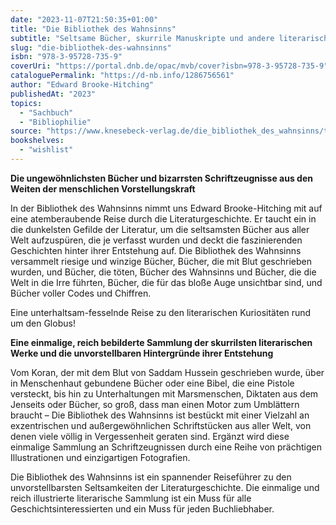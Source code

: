 ```yaml
---
date: "2023-11-07T21:50:35+01:00"
title: "Die Bibliothek des Wahnsinns"
subtitle: "Seltsame Bücher, skurrile Manuskripte und andere literarische Kuriositäten"
slug: "die-bibliothek-des-wahnsinns"
isbn: "978-3-95728-735-9"
coverUri: "https://portal.dnb.de/opac/mvb/cover?isbn=978-3-95728-735-9"
cataloguePermalink: "https://d-nb.info/1286756561"
author: "Edward Brooke-Hitching"
publishedAt: "2023"
topics:
  - "Sachbuch"
  - "Bibliophilie"
source: "https://www.knesebeck-verlag.de/die_bibliothek_des_wahnsinns/t-1/1181"
bookshelves:
  - "wishlist"
---
```

**Die ungewöhnlichsten Bücher und bizarrsten Schriftzeugnisse aus den Weiten der 
menschlichen Vorstellungskraft**

In der Bibliothek des Wahnsinns nimmt uns Edward Brooke-Hitching mit auf eine 
atemberaubende Reise durch die Literaturgeschichte. Er taucht ein in die 
dunkelsten Gefilde der Literatur, um die seltsamsten Bücher aus aller Welt 
aufzuspüren, die je verfasst wurden und deckt die faszinierenden Geschichten 
hinter ihrer Entstehung auf. Die Bibliothek des Wahnsinns versammelt riesige und 
winzige Bücher, Bücher, die mit Blut geschrieben wurden, und Bücher, die töten, 
Bücher des Wahnsinns und Bücher, die die Welt in die Irre führten, Bücher, die 
für das bloße Auge unsichtbar sind, und Bücher voller Codes und Chiffren.

Eine unterhaltsam-fesselnde Reise zu den literarischen Kuriositäten rund um den 
Globus!

**Eine einmalige, reich bebilderte Sammlung der skurrilsten literarischen Werke 
und die unvorstellbaren Hintergründe ihrer Entstehung**

Vom Koran, der mit dem Blut von Saddam Hussein geschrieben wurde, über in 
Menschenhaut gebundene Bücher oder eine Bibel, die eine Pistole versteckt, bis 
hin zu Unterhaltungen mit Marsmenschen, Diktaten aus dem Jenseits oder Bücher, 
so groß, dass man einen Motor zum Umblättern braucht – Die Bibliothek des 
Wahnsinns ist bestückt mit einer Vielzahl an exzentrischen und außergewöhnlichen 
Schriftstücken aus aller Welt, von denen viele völlig in Vergessenheit geraten 
sind. Ergänzt wird diese einmalige Sammlung an Schriftzeugnissen durch eine 
Reihe von prächtigen Illustrationen und einzigartigen Fotografien.

Die Bibliothek des Wahnsinns ist ein spannender Reiseführer zu den 
unvorstellbarsten Seltsamkeiten der Literaturgeschichte. Die einmalige und reich 
illustrierte literarische Sammlung ist ein Muss für alle 
Geschichtsinteressierten und ein Muss für jeden Buchliebhaber.